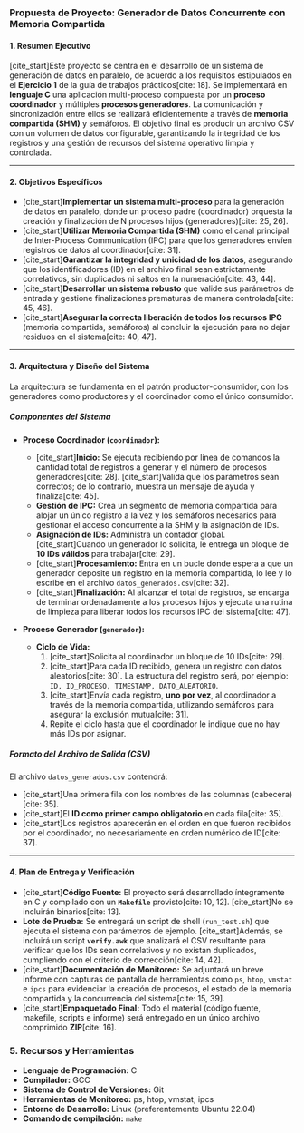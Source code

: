 ### **Propuesta de Proyecto: Generador de Datos Concurrente con Memoria Compartida**

#### **1. Resumen Ejecutivo**
[cite_start]Este proyecto se centra en el desarrollo de un sistema de generación de datos en paralelo, de acuerdo a los requisitos estipulados en el **Ejercicio 1** de la guía de trabajos prácticos[cite: 18]. Se implementará en **lenguaje C** una aplicación multi-proceso compuesta por un **proceso coordinador** y múltiples **procesos generadores**. La comunicación y sincronización entre ellos se realizará eficientemente a través de **memoria compartida (SHM)** y semáforos. El objetivo final es producir un archivo CSV con un volumen de datos configurable, garantizando la integridad de los registros y una gestión de recursos del sistema operativo limpia y controlada.

***

#### **2. Objetivos Específicos**
* [cite_start]**Implementar un sistema multi-proceso** para la generación de datos en paralelo, donde un proceso padre (coordinador) orquesta la creación y finalización de N procesos hijos (generadores)[cite: 25, 26].
* [cite_start]**Utilizar Memoria Compartida (SHM)** como el canal principal de Inter-Process Communication (IPC) para que los generadores envíen registros de datos al coordinador[cite: 31].
* [cite_start]**Garantizar la integridad y unicidad de los datos**, asegurando que los identificadores (ID) en el archivo final sean estrictamente correlativos, sin duplicados ni saltos en la numeración[cite: 43, 44].
* [cite_start]**Desarrollar un sistema robusto** que valide sus parámetros de entrada y gestione finalizaciones prematuras de manera controlada[cite: 45, 46].
* [cite_start]**Asegurar la correcta liberación de todos los recursos IPC** (memoria compartida, semáforos) al concluir la ejecución para no dejar residuos en el sistema[cite: 40, 47].

***

#### **3. Arquitectura y Diseño del Sistema**
La arquitectura se fundamenta en el patrón productor-consumidor, con los generadores como productores y el coordinador como el único consumidor.

##### **Componentes del Sistema**

* **Proceso Coordinador (`coordinador`):**
    * [cite_start]**Inicio:** Se ejecuta recibiendo por línea de comandos la cantidad total de registros a generar y el número de procesos generadores[cite: 28]. [cite_start]Valida que los parámetros sean correctos; de lo contrario, muestra un mensaje de ayuda y finaliza[cite: 45].
    * **Gestión de IPC:** Crea un segmento de memoria compartida para alojar un único registro a la vez y los semáforos necesarios para gestionar el acceso concurrente a la SHM y la asignación de IDs.
    * **Asignación de IDs:** Administra un contador global. [cite_start]Cuando un generador lo solicita, le entrega un bloque de **10 IDs válidos** para trabajar[cite: 29].
    * [cite_start]**Procesamiento:** Entra en un bucle donde espera a que un generador deposite un registro en la memoria compartida, lo lee y lo escribe en el archivo `datos_generados.csv`[cite: 32].
    * [cite_start]**Finalización:** Al alcanzar el total de registros, se encarga de terminar ordenadamente a los procesos hijos y ejecuta una rutina de limpieza para liberar todos los recursos IPC del sistema[cite: 47].

* **Proceso Generador (`generador`):**
    * **Ciclo de Vida:**
        1.  [cite_start]Solicita al coordinador un bloque de 10 IDs[cite: 29].
        2.  [cite_start]Para cada ID recibido, genera un registro con datos aleatorios[cite: 30]. La estructura del registro será, por ejemplo: `ID, ID_PROCESO, TIMESTAMP, DATO_ALEATORIO`.
        3.  [cite_start]Envía cada registro, **uno por vez**, al coordinador a través de la memoria compartida, utilizando semáforos para asegurar la exclusión mutua[cite: 31].
        4.  Repite el ciclo hasta que el coordinador le indique que no hay más IDs por asignar.

##### **Formato del Archivo de Salida (CSV)**
El archivo `datos_generados.csv` contendrá:
* [cite_start]Una primera fila con los nombres de las columnas (cabecera)[cite: 35].
* [cite_start]El **ID como primer campo obligatorio** en cada fila[cite: 35].
* [cite_start]Los registros aparecerán en el orden en que fueron recibidos por el coordinador, no necesariamente en orden numérico de ID[cite: 37].

***

#### **4. Plan de Entrega y Verificación**
* [cite_start]**Código Fuente:** El proyecto será desarrollado íntegramente en C y compilado con un **`Makefile`** provisto[cite: 10, 12]. [cite_start]No se incluirán binarios[cite: 13].
* **Lote de Prueba:** Se entregará un script de shell (`run_test.sh`) que ejecuta el sistema con parámetros de ejemplo. [cite_start]Además, se incluirá un script **`verify.awk`** que analizará el CSV resultante para verificar que los IDs sean correlativos y no existan duplicados, cumpliendo con el criterio de corrección[cite: 14, 42].
* [cite_start]**Documentación de Monitoreo:** Se adjuntará un breve informe con capturas de pantalla de herramientas como `ps`, `htop`, `vmstat` e `ipcs` para evidenciar la creación de procesos, el estado de la memoria compartida y la concurrencia del sistema[cite: 15, 39].
* [cite_start]**Empaquetado Final:** Todo el material (código fuente, makefile, scripts e informe) será entregado en un único archivo comprimido **ZIP**[cite: 16].

### **5. Recursos y Herramientas**
* **Lenguaje de Programación:** C
* **Compilador:** GCC
* **Sistema de Control de Versiones:** Git
* **Herramientas de Monitoreo:** ps, htop, vmstat, ipcs
* **Entorno de Desarrollo:** Linux (preferentemente Ubuntu 22.04)
* **Comando de compilación:** `make`
